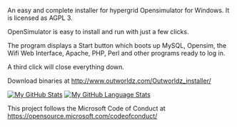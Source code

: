 An easy and complete installer for hypergrid Opensimulator for Windows.  It is licensed as AGPL 3.

OpenSimulator is easy to install and run with just a few clicks. 

The program displays a Start button which boots up MySQL, Opensim, the Wifi Web Interface, Apache, PHP, Perl and other programs ready to log in.  

A third click will close everything down.

Download binaries at http://www.outworldz.com/Outworldz_installer/

[![My GitHub Stats](https://github-readme-stats.vercel.app/api/?username=outworldz&count_private=true&theme=tokyonight&showicons=true)]()
[![My GitHub Language Stats](https://github-readme-stats.vercel.app/api/top-langs/?username=outworldz&langs_count=7&theme=tokyonight)]()

This project follows the Microsoft Code of Conduct at https://opensource.microsoft.com/codeofconduct/
